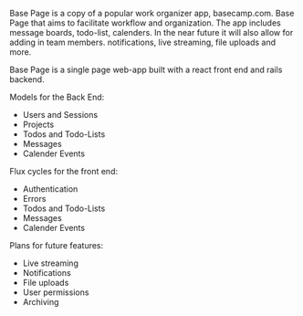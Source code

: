 Base Page is a copy of a popular work organizer app, basecamp.com.
Base Page that aims to facilitate workflow and organization.
The app includes message boards, todo-list, calenders.
In the near future it will also allow for adding in team members. notifications, live streaming, file uploads and more.

Base Page is a single page web-app built with a react front end and rails backend.

Models for the Back End:

- Users and Sessions
- Projects
- Todos and Todo-Lists
- Messages
- Calender Events

Flux cycles for the front end:

- Authentication
- Errors
- Todos and Todo-Lists
- Messages
- Calender Events

Plans for future features:

- Live streaming
- Notifications
- File uploads
- User permissions
- Archiving

